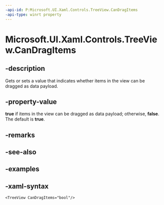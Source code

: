 ```yaml
---
-api-id: P:Microsoft.UI.Xaml.Controls.TreeView.CanDragItems
-api-type: winrt property
---
```

<!-- Property syntax.
public bool CanDragItems { get;  set; }
-->

# Microsoft.UI.Xaml.Controls.TreeView.CanDragItems


## -description

Gets or sets a value that indicates whether items in the view can be dragged as data payload.


## -property-value

**true** if items in the view can be dragged as data payload; otherwise, **false**. The default is **true**.


## -remarks


## -see-also


## -examples


## -xaml-syntax

```xaml
<TreeView CanDragItems="bool"/>
```


